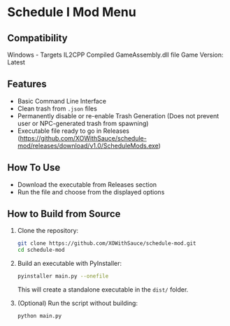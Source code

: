 # Schedule I Mod Menu

## Compatibility
Windows - Targets IL2CPP Compiled GameAssembly.dll file
Game Version: Latest

## Features
- Basic Command Line Interface
- Clean trash from `.json` files
- Permanently disable or re-enable Trash Generation (Does not prevent user or NPC-generated trash from spawning)
- Executable file ready to go in Releases (https://github.com/XOWithSauce/schedule-mod/releases/download/v1.0/ScheduleMods.exe)

## How To Use
- Download the executable from Releases section
- Run the file and choose from the displayed options

## How to Build from Source
1. Clone the repository:
   ```sh
   git clone https://github.com/XOWithSauce/schedule-mod.git
   cd schedule-mod
   ```
2. Build an executable with PyInstaller:
   ```sh
   pyinstaller main.py --onefile
   ```
   This will create a standalone executable in the `dist/` folder.

3. (Optional) Run the script without building:
   ```sh
   python main.py
   ```

